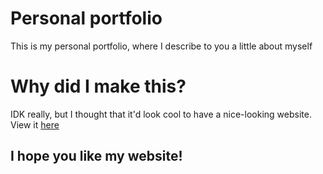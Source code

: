 # Personal portfolio

This is my personal portfolio, where I describe to you a little about myself

# Why did I make this?

IDK really, but I thought that it'd look cool to have a nice-looking website. View it [here](https://nathantsai1.github.io/Personal-Portfolio/)

## I hope you like my website!
